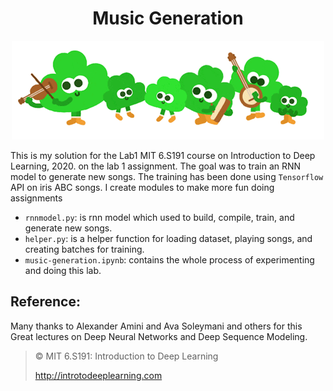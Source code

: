 
<h1 align="center"> Music Generation</h1>

<p align="center">
<img src="images/tumblr.gif"/>
</p>

This is my solution for the Lab1 MIT 6.S191 course on Introduction to Deep Learning, 2020. on the lab 1 assignment. The goal was to train an RNN model to generate new songs. The training has been done using `Tensorflow` API on iris ABC songs. I create modules to make more fun doing assignments

* `rnnmodel.py`: is rnn model which used to build, compile, train, and generate new songs.
* `helper.py`: is a helper function for loading dataset, playing songs, and creating batches for training.
* `music-generation.ipynb`: contains the whole process of experimenting and doing this lab.

## Reference:

Many thanks to Alexander Amini and Ava Soleymani and others for this Great lectures on Deep Neural Networks and Deep Sequence Modeling.

> © MIT 6.S191: Introduction to Deep Learning
>
> http://introtodeeplearning.com
